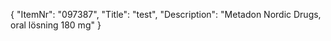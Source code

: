 {
  "ItemNr": "097387",
  "Title": "test",
  "Description": "Metadon Nordic Drugs, oral lösning 180 mg"
}
